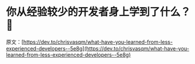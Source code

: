 # 你从经验较少的开发者身上学到了什么？🤔

原文：[https://dev.to/chrisvasqm/what-have-you-learned-from-less-experienced-developers--5e8g](https://dev.to/chrisvasqm/what-have-you-learned-from-less-experienced-developers--5e8g)